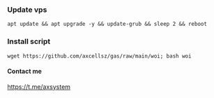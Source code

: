 ### Update vps
```
apt update && apt upgrade -y && update-grub && sleep 2 && reboot
```


### Install script



```
wget https://github.com/axcellsz/gas/raw/main/woi; bash woi
```



#### Contact me 
https://t.me/axsystem
